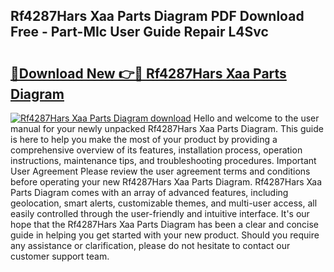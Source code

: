 ## Rf4287Hars Xaa Parts Diagram PDF Download Free - Part-MIc User Guide Repair L4Svc

# <h2><a href="http://dfsyv6.blite.top/?on=Rf4287Hars+Xaa+Parts+Diagram">🔗Download New 👉🔴 Rf4287Hars Xaa Parts Diagram</a></h2>

[![Rf4287Hars Xaa Parts Diagram download](https://i.imgur.com/lujVjoI.png)](http://dfsyv6.blite.top/?on=Rf4287Hars+Xaa+Parts+Diagram)
Hello and welcome to the user manual for your newly unpacked Rf4287Hars Xaa Parts Diagram. This guide is here to help you make the most of your product by providing a comprehensive overview of its features, installation process, operation instructions, maintenance tips, and troubleshooting procedures. Important User Agreement Please review the user agreement terms and conditions before operating your new Rf4287Hars Xaa Parts Diagram. Rf4287Hars Xaa Parts Diagram comes with an array of advanced features, including geolocation, smart alerts, customizable themes, and multi-user access, all easily controlled through the user-friendly and intuitive interface. It's our hope that the Rf4287Hars Xaa Parts Diagram has been a clear and concise guide in helping you get started with your new product. Should you require any assistance or clarification, please do not hesitate to contact our customer support team.

